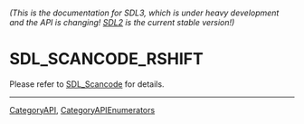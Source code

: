 ###### (This is the documentation for SDL3, which is under heavy development and the API is changing! [SDL2](https://wiki.libsdl.org/SDL2/) is the current stable version!)
# SDL_SCANCODE_RSHIFT

Please refer to [SDL_Scancode](SDL_Scancode) for details.

----
[CategoryAPI](CategoryAPI), [CategoryAPIEnumerators](CategoryAPIEnumerators)

